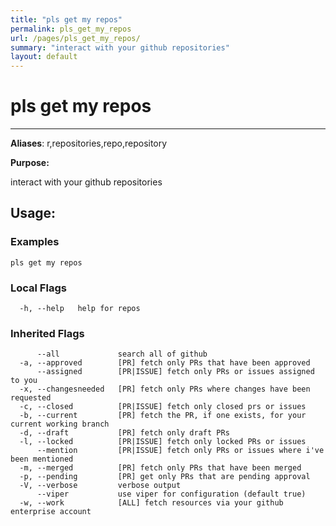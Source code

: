 ```yaml
---
title: "pls get my repos"
permalink: pls_get_my_repos
url: /pages/pls_get_my_repos/
summary: "interact with your github repositories"
layout: default
---
```

# pls get my repos 

---
**Aliases**: r,repositories,repo,repository

**Purpose:**

interact with your github repositories

## Usage:

### Examples

```
pls get my repos
```

### Local Flags

```
  -h, --help   help for repos
```

### Inherited Flags

```
      --all             search all of github
  -a, --approved        [PR] fetch only PRs that have been approved
      --assigned        [PR|ISSUE] fetch only PRs or issues assigned to you
  -x, --changesneeded   [PR] fetch only PRs where changes have been requested
  -c, --closed          [PR|ISSUE] fetch only closed prs or issues
  -b, --current         [PR] fetch the PR, if one exists, for your current working branch
  -d, --draft           [PR] fetch only draft PRs
  -l, --locked          [PR|ISSUE] fetch only locked PRs or issues
      --mention         [PR|ISSUE] fetch only PRs or issues where i've been mentioned
  -m, --merged          [PR] fetch only PRs that have been merged
  -p, --pending         [PR] get only PRs that are pending approval
  -V, --verbose         verbose output
      --viper           use viper for configuration (default true)
  -w, --work            [ALL] fetch resources via your github enterprise account
```
